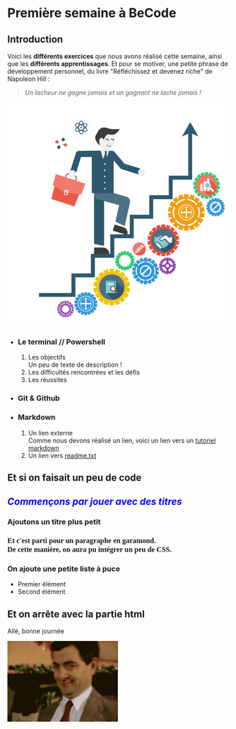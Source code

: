 # Première semaine à BeCode

## Introduction
Voici les **différents exercices** que nous avons réalisé cette semaine, ainsi que les **différents apprentissages**.
Et pour se motiver, une petite phrase de développement personnel, du livre "Réfléchissez et devenez riche" de Napoleon Hill :

> *Un lacheur ne gagne jamais et un gagnant ne lache jamais !*

![Challenger](challenge.png)

- ### Le terminal // Powershell
    1. Les objectifs  
    Un peu de texte de description !
    1. Les difficultés rencontrées et les défis
    1. Les réussites
- ### Git & Github
- ### Markdown
    1. Un lien externe  
    Comme nous devons réalisé un lien, voici un lien vers un [tutoriel markdown](https://www.markdownguide.org)
    1. Un lien vers [readme.txt](../exercice-markdown/readme.txt)

## Et si on faisait un peu de code

<h2 style="color : blue"><i>Commençons par jouer avec des titres</i></h2>
<h3>Ajoutons un titre plus petit<h3>
<p style="font-family : garamond">Et c'est parti pour un paragraphe en garamond.</br>De cette manière, on aura pu intégrer un peu de CSS.</p>
<h3>On ajoute une petite liste à puce</h3>
<ul>
    <li>Premier élément</li>
    <li>Second élément</li>
</ul>
<h2>Et on arrête avec la partie html</h2>


Allé, bonne journée

![Bean](bean.gif)